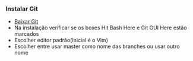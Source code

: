 ### Instalar Git
- [Baixar Git](https://git-scm.com)
- Na instalação verificar se os boxes Hit Bash Here e Git GUI Here estão marcados
- Escolher editor padrão(Inicial é o Vim)
- Escolher entre usar master como nome das branches ou usar outro nome
